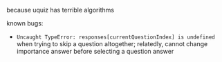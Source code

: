 because uquiz has terrible algorithms


known bugs:
- `Uncaught TypeError: responses[currentQuestionIndex] is undefined` when trying to skip a question altogether; relatedly, cannot change importance answer before selecting a question answer
